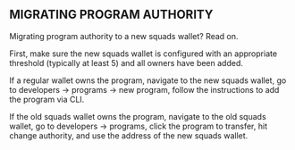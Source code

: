 ## MIGRATING PROGRAM AUTHORITY

Migrating program authority to a new squads wallet? Read on.

First, make sure the new squads wallet is configured with an appropriate threshold (typically at least 5) and all owners have been added.

If a regular wallet owns the program, navigate to the new squads wallet, go to developers -> programs -> new program, follow the instructions to add the program via CLI.

If the old squads wallet owns the program, navigate to the old squads wallet, go to developers -> programs, click the program to transfer, hit change authority, and use the address of the new squads wallet.